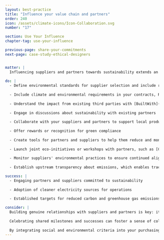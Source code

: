 ```yaml
---
layout: best-practice
title: "Influence your value chain and partners"
order: 240
icon: /assets/climate-icons/Icon-Collaboration.svg
number: "17"

section: Use Your Influence
chapter-tag: use-your-influence

previous-page: share-your-commitments
next-page: case-study-ethical-designers


matter: |
  Influencing suppliers and partners towards sustainability extends an organization's positive impact beyond its immediate operations. As organizations become interconnected in the global supply chain, collective eco-friendly actions can create ripple effects. Organizations can holistically reduce their environmental footprint by ensuring that partners align with green initiatives, amplifying their contribution to global sustainability. You’ll find these emissions included in Scope 3 (as per the Greenhouse Gas Protocol).
  
do: |
  - Define environmental standards for supplier selection and include related contractual clauses
  
  - Include climate and environmental requirements in your contracts, RFPs and RFIs: hosting, website development (carbon budget per page delivered), payments, communication, customer service, distribution, etc.
  
  - Understand the impact from existing third parties with [BuiltWith](https://builtwith.com/) or [Are my third parties green](https://aremythirdpartiesgreen.com/)
  
  - Engage in discussions about sustainability with existing partners
  
  - Collaborate with your suppliers and partners to support local production and utilize reconditioned and recycled resources where possible
  
  - Offer rewards or recognition for green compliance
  
  - Create tools for partners and suppliers to help them reduce and monitor their emissions
  
  - Launch joint eco-initiatives or workshops with partners, such as [Climate Fresk](https://climatefresk.org/world/)
  
  - Monitor suppliers' environmental practices to ensure continued alignment
  
  - Establish upstream transparency about emissions, which enables tracking of supply-chain initiatives and monitoring progress.

success: |
  - Engaging partners and suppliers committed to sustainability
  
  - Adoption of cleaner electricity sources for operations
  
  - Established targets for reduced carbon and greenhouse gas emissions

consider: |
  Building genuine relationships with suppliers and partners is key: it ensures that the drive towards sustainability feels collaborative rather than imposed. It's crucial to clarify expectations and offer assistance where possible through resources, training, or shared expertise. If you are a large organization working with a broad network of suppliers, we encourage you to create a sustainability exhibit (see [Salesforce’s example](https://www.salesforce.com/company/sustainability/supplier-sustainability/#toolkit)). 
  
  Celebrating shared milestones and successes can foster a sense of collective accomplishment. Lastly, maintaining flexibility and understanding that each supplier might be at a different stage in their sustainability journey ensures a balanced approach, fostering long-term commitment, and promotes the collaborative culture the planet needs to tackle climate change.
  
  By integrating social and environmental criteria into your purchasing decisions, you can promote operational efficiency and reduce supply chain risks to strengthen your reputation with stakeholders. This can help position your company as a committed leader.---
---
```

